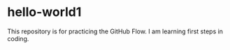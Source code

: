# hello-world1
This repository is for practicing the GitHub Flow.
I am learning first steps in coding. 
